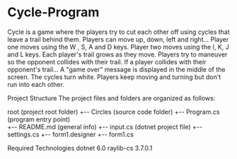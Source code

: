 # Cycle-Program
Cycle is a game where the players try to cut each other off using cycles that leave a trail behind them.
Players can move up, down, left and right...
Player one moves using the W , S, A and D keys.
Player two moves using the I, K, J and L keys.
Each player's trail grows as they move.
Players try to maneuver so the opponent collides with their trail.
If a player collides with their opponent's trail...
A "game over" message is displayed in the middle of the screen.
The cycles turn white.
Players keep moving and turning but don't run into each other.

Project Structure
The project files and folders are organized as follows:

root                    (project root folder)
+-- Circles               (source code folder)
+-- Program.cs          (program entry point)    
+-- README.md           (general info)
+-- input.cs       (dotnet project file)
+-- settings.cs
+-- form1.designer
+-- form1.cs

Required Technologies
dotnet 6.0
raylib-cs 3.7.0.1